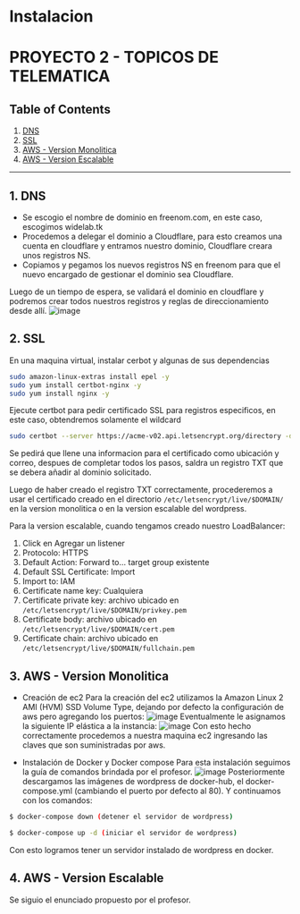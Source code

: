 # Instalacion

# PROYECTO 2 - TOPICOS DE TELEMATICA

## Table of Contents

1. [DNS](#1-dns)
2. [SSL](#2-ssl)
3. [AWS - Version Monolitica](#3-aws---version-monolitica)
4. [AWS - Version Escalable](#4-aws---version-escalable)

---

## 1. DNS

- Se escogio el nombre de dominio en freenom.com, en este caso, escogimos widelab.tk
- Procedemos a delegar el dominio a Cloudflare, para esto creamos una cuenta en cloudflare y entramos nuestro dominio, Cloudflare creara unos registros NS.
- Copiamos y pegamos los nuevos registros NS en freenom para que el nuevo encargado de gestionar el dominio sea Cloudflare.

Luego de un tiempo de espera, se validará el dominio en cloudflare y podremos crear todos nuestros registros y reglas de direccionamiento desde allí.
![image](https://user-images.githubusercontent.com/30262251/118589738-99370880-b766-11eb-88c3-faf34d7561a0.png)


## 2. SSL

En una maquina virtual, instalar cerbot y algunas de sus dependencias

```bash
sudo amazon-linux-extras install epel -y
sudo yum install certbot-nginx -y
sudo yum install nginx -y
```

Ejecute certbot para pedir certificado SSL para registros especificos, en este caso, obtendremos solamente el wildcard

```bash
sudo certbot --server https://acme-v02.api.letsencrypt.org/directory -d *.widelab.tk --manual --preferred-challenges dns-01 certonly
```

Se pedirá que llene una informacion para el certificado como ubicación y correo, despues de completar todos los pasos, saldra un registro TXT que se debera añadir al dominio solicitado.

Luego de haber creado el registro TXT correctamente, procederemos a usar el certificado creado en el directorio `/etc/letsencrypt/live/$DOMAIN/` en la version monolitica o en la version escalable del wordpress.

Para la version escalable, cuando tengamos creado nuestro LoadBalancer:

1. Click en Agregar un listener
2. Protocolo: HTTPS
3. Default Action: Forward to... target group existente
4. Default SSL Certificate: Import
5. Import to: IAM
6. Certificate name key: Cualquiera
7. Certificate private key: archivo ubicado en `/etc/letsencrypt/live/$DOMAIN/privkey.pem`
8. Certificate body: archivo ubicado en `/etc/letsencrypt/live/$DOMAIN/cert.pem`
9. Certificate chain: archivo ubicado en `/etc/letsencrypt/live/$DOMAIN/fullchain.pem`

## 3. AWS - Version Monolitica


- Creación de ec2 
Para la creación del ec2 utilizamos la Amazon Linux 2 AMI (HVM) SSD Volume Type, dejando por defecto la  configuración de aws pero agregando los puertos:
 ![image](https://user-images.githubusercontent.com/30262251/118589531-27f75580-b766-11eb-9cde-fc255e67e800.png)
Eventualmente le asignamos la siguiente IP elástica a la instancia:
![image](https://user-images.githubusercontent.com/30262251/118589558-39d8f880-b766-11eb-9706-82b7e11a863f.png)
Con esto hecho correctamente procedemos a nuestra maquina ec2 ingresando las claves que son suministradas por aws.

- Instalación de Docker y Docker compose
Para esta instalación seguimos la guía de comandos brindada por el profesor.
![image](https://user-images.githubusercontent.com/30262251/118589639-612fc580-b766-11eb-88c5-19ac0c829771.png)
Posteriormente descargamos las imágenes de wordpress de docker-hub, el docker-compose.yml (cambiando el puerto por defecto al 80). Y continuamos con los comandos:

```bash
$ docker-compose down (detener el servidor de wordpress)
```

```bash
$ docker-compose up -d (iniciar el servidor de wordpress)
```
Con esto logramos tener un servidor instalado de wordpress en docker. 





## 4. AWS - Version Escalable

Se siguio el enunciado propuesto por el profesor.
